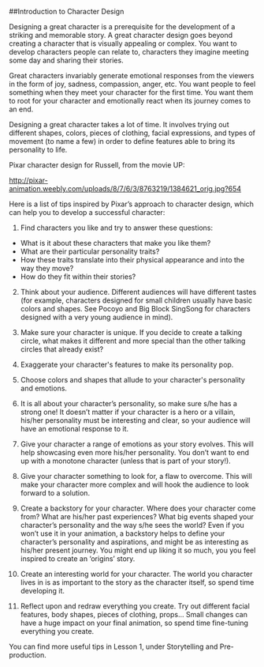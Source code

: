 ##Introduction to Character Design

Designing a great character is a prerequisite for the development of a striking and memorable story. A great character design goes beyond creating a character that is visually appealing or complex. You want to develop characters people can relate to, characters they imagine meeting some day and sharing their stories. 

Great characters invariably generate emotional responses from the viewers in the form of joy, sadness, compassion, anger, etc. You want people to feel something when they meet your character for the first time. You want them to root for your character and emotionally react when its journey comes to an end.

Designing a great character takes a lot of time. It involves trying out different shapes, colors, pieces of clothing, facial expressions, and types of movement (to name a few) in order to define features able to bring its personality to life.

Pixar character design for Russell, from the movie UP:

http://pixar-animation.weebly.com/uploads/8/7/6/3/8763219/1384621_orig.jpg?654


Here is a list of tips inspired by Pixar’s approach to character design, which can help you to develop a successful character:

1. Find characters you like and try to answer these questions: 

 - What is it about these characters that make you like them?
 - What are their particular personality traits?
 - How these traits translate into their physical appearance and into the way they move?
 - How do they fit within their stories? 

2. Think about your audience. Different audiences will have different tastes (for example, characters designed for small children usually have basic colors and shapes. See Pocoyo and Big Block SingSong for characters designed with a very young audience in mind).

3. Make sure your character is unique. If you decide to create a talking circle, what makes it different and more special than the other talking circles that already exist?

4. Exaggerate your character's features to make its personality pop.

5. Choose colors and shapes that allude to your character's personality and emotions.

6. It is all about your character’s personality, so make sure s/he has a strong one! It doesn’t matter if your character is a hero or a villain, his/her personality must be interesting and clear, so your audience will have an emotional response to it.

7. Give your character a range of emotions as your story evolves. This will help showcasing even more his/her personality. You don’t want to end up with a monotone character (unless that is part of your story!).

8. Give your character something to look for, a flaw to overcome. This will make your character more complex and will hook the audience to look forward to a solution.

9. Create a backstory for your character. Where does your character come from? What are his/her past experiences? What big events shaped your character’s personality and the way s/he sees the world? Even if you won’t use it in your animation, a backstory helps to define your character’s personality and aspirations, and might be as interesting as his/her present journey. You might end up liking it so much, you you feel inspired to create an ‘origins’ story.

10. Create an interesting world for your character. The world you character lives in is as important to the story as the character itself, so spend time developing it.

11. Reflect upon and redraw everything you create. Try out different facial features, body shapes, pieces of clothing, props... Small changes can have a huge impact on your final animation, so spend time fine-tuning everything you create.

You can find more useful tips in Lesson 1, under Storytelling and Pre-production.
